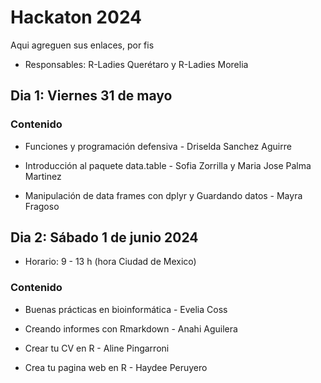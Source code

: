 # Hackaton 2024

Aqui agreguen sus enlaces, por fis

- Responsables: R-Ladies Querétaro y R-Ladies Morelia

## Dia 1: Viernes 31 de mayo

### Contenido

- Funciones y programación defensiva - Driselda Sanchez Aguirre

- Introducción al paquete data.table - Sofia Zorrilla y Maria Jose Palma Martinez

- Manipulación de data frames con dplyr y Guardando datos - Mayra Fragoso

## Dia 2: Sábado 1 de junio 2024

- Horario: 9 - 13 h (hora Ciudad de Mexico)

### Contenido

- Buenas prácticas en bioinformática - Evelia Coss

-  Creando informes con Rmarkdown - Anahi Aguilera

-  Crear tu CV en R - Aline Pingarroni

-  Crea tu pagina web en R - Haydee Peruyero
